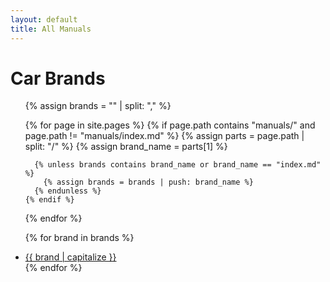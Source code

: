 ```yaml
---
layout: default
title: All Manuals
---
```


# Car Brands
<ul>
  {% assign brands = "" | split: "," %}

  {% for page in site.pages %}
    {% if page.path contains "manuals/" and page.path != "manuals/index.md" %}
      {% assign parts = page.path | split: "/" %}
      {% assign brand_name = parts[1] %}

      {% unless brands contains brand_name or brand_name == "index.md" %}
        {% assign brands = brands | push: brand_name %}
      {% endunless %}
    {% endif %}
  {% endfor %}

  {% for brand in brands %}
    <li><a href="/manuals/{{ brand }}/">{{ brand | capitalize }}</a></li>
  {% endfor %}
</ul>
